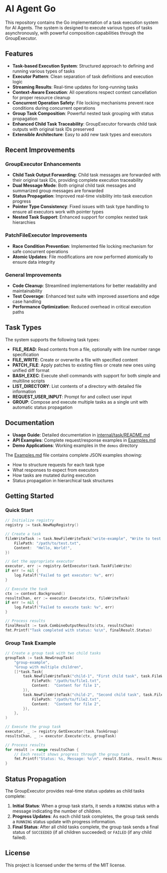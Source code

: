 # AI Agent Go

This repository contains the Go implementation of a task execution system for AI Agents. The system is designed to execute various types of tasks asynchronously, with powerful composition capabilities through the GroupExecutor.

## Features

- **Task-based Execution System**: Structured approach to defining and running various types of tasks
- **Executor Pattern**: Clean separation of task definitions and execution logic
- **Streaming Results**: Real-time updates for long-running tasks
- **Context-Aware Execution**: All operations respect context cancellation for proper resource cleanup
- **Concurrent Operation Safety**: File locking mechanisms prevent race conditions during concurrent operations
- **Group Task Composition**: Powerful nested task grouping with status propagation
- **Enhanced Child Task Traceability**: GroupExecutor forwards child task outputs with original task IDs preserved
- **Extensible Architecture**: Easy to add new task types and executors

## Recent Improvements

### GroupExecutor Enhancements

- **Child Task Output Forwarding**: Child task messages are forwarded with their original task IDs, providing complete execution traceability
- **Dual Message Mode**: Both original child task messages and summarized group messages are forwarded
- **Status Propagation**: Improved real-time visibility into task execution progress
- **Pointer Type Consistency**: Fixed issues with task type handling to ensure all executors work with pointer types
- **Nested Task Support**: Enhanced support for complex nested task hierarchies

### PatchFileExecutor Improvements

- **Race Condition Prevention**: Implemented file locking mechanism for safe concurrent operations
- **Atomic Updates**: File modifications are now performed atomically to ensure data integrity

### General Improvements

- **Code Cleanup**: Streamlined implementations for better readability and maintainability
- **Test Coverage**: Enhanced test suite with improved assertions and edge case handling
- **Performance Optimization**: Reduced overhead in critical execution paths

## Task Types

The system supports the following task types:

- **FILE_READ**: Read contents from a file, optionally with line number range specification
- **FILE_WRITE**: Create or overwrite a file with specified content
- **PATCH_FILE**: Apply patches to existing files or create new ones using unified diff format
- **BASH_EXEC**: Execute shell commands with support for both simple and multiline scripts
- **LIST_DIRECTORY**: List contents of a directory with detailed file information
- **REQUEST_USER_INPUT**: Prompt for and collect user input
- **GROUP**: Compose and execute multiple tasks as a single unit with automatic status propagation

## Documentation

- **Usage Guide**: Detailed documentation in [internal/task/README.md](internal/task/README.md)
- **API Examples**: Complete request/response examples in [Examples.md](Examples.md)
- **Demo Applications**: Working examples in the `demos` directory

The [Examples.md](Examples.md) file contains complete JSON examples showing:
- How to structure requests for each task type
- What responses to expect from executors
- How tasks are mutated during execution
- Status propagation in hierarchical task structures

## Getting Started

### Quick Start

```go
// Initialize registry
registry := task.NewMapRegistry()

// Create a task
fileWriteTask := task.NewFileWriteTask("write-example", "Write to test file", task.FileWriteParameters{
    FilePath: "/path/to/test.txt",
    Content:  "Hello, World!",
})

// Get the appropriate executor
executor, err := registry.GetExecutor(task.TaskFileWrite)
if err != nil {
    log.Fatalf("Failed to get executor: %v", err)
}

// Execute the task
ctx := context.Background()
resultsChan, err := executor.Execute(ctx, fileWriteTask)
if err != nil {
    log.Fatalf("Failed to execute task: %v", err)
}

// Process results
finalResult := task.CombineOutputResults(ctx, resultsChan)
fmt.Printf("Task completed with status: %s\n", finalResult.Status)
```

### Group Task Example

```go
// Create a group task with two child tasks
groupTask := task.NewGroupTask(
    "group-example",
    "Group with multiple children",
    []*task.Task{
        task.NewFileWriteTask("child-1", "First child task", task.FileWriteParameters{
            FilePath: "/path/to/file1.txt",
            Content:  "Content for file 1",
        }),
        task.NewFileWriteTask("child-2", "Second child task", task.FileWriteParameters{
            FilePath: "/path/to/file2.txt",
            Content:  "Content for file 2",
        }),
    },
)

// Execute the group task
executor, _ := registry.GetExecutor(task.TaskGroup)
resultsChan, _ := executor.Execute(ctx, groupTask)

// Process results
for result := range resultsChan {
    // Each result shows progress through the group task
    fmt.Printf("Status: %s, Message: %s\n", result.Status, result.Message)
}
```

## Status Propagation

The GroupExecutor provides real-time status updates as child tasks complete:

1. **Initial Status**: When a group task starts, it sends a `RUNNING` status with a message indicating the number of children.
2. **Progress Updates**: As each child task completes, the group task sends a `RUNNING` status update with progress information.
3. **Final Status**: After all child tasks complete, the group task sends a final status of `SUCCEEDED` (if all children succeeded) or `FAILED` (if any child failed).

## License

This project is licensed under the terms of the MIT license. 